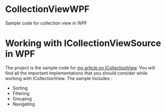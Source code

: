 # CollectionViewWPF
Sample code for collection view in WPF

# Working with ICollectionViewSource in WPF

The project is the sample code for [my article on ICollectionView](http://www.abhisheksur.com/2010/08/woring-with-icollectionviewsource-in.html). You will find all the important implementations that you should consider 
while working with ICollectionView. The sample Includes : 

* Sorting
* Filtering
* Grouping
* Navigating
